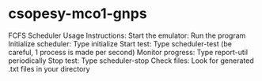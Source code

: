 # csopesy-mco1-gnps

FCFS Scheduler Usage Instructions:
    Start the emulator: Run the program
    Initialize scheduler: Type initialize
    Start test: Type scheduler-test (be careful, 1 process is made per second)
    Monitor progress: Type report-util periodically
    Stop test: Type scheduler-stop
    Check files: Look for generated .txt files in your directory
